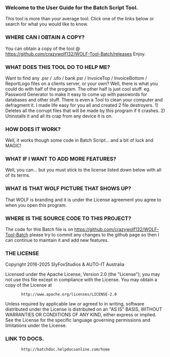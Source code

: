 ### Welcome to the User Guide for the Batch Script Tool.
This tool is more than your average tool. Click one of the links below or search for what you would like to know.

### WHERE CAN I OBTAIN A COPY?
You can obtain a copy of the tool @ https://github.com/crazywolf132/WOLF-Tool-Batch/releases
Enjoy.

### WHAT DOES THIS TOOL DO TO HELP ME?
Want to find any .psr / .ufo / bank psr / InvoiceTop / InvoiceBottom / ReportLogo files on a clients server, or your own?
Well, there is what you could do with half of the program. The other half is just cool stuff. eg. Password Generator to make it easy to come up 
with passwords for databases and other stuff. There is even a Tool to clean your computer and defragment it.
I made life easy for you all and created 2 file destroyers. 1) Deletes all the corrupt files that will be made by this program if it crashes. 2) Uninstalls
it and all its crap from any device it is on.

### HOW DOES IT WORK?
Well, it works though some code in Batch Script... and a bit of luck and MAGIC!

### WHAT IF I WANT TO ADD MORE FEATURES?
Well, you can... but you must stick to the license listed down below with all of its terms.

### WHAT IS THAT WOLF PICTURE THAT SHOWS UP?
That WOLF is branding and it is under the License agreement you agree to when you open this program.

### WHERE IS THE SOURCE CODE TO THIS PROJECT? 
The code for this Batch file is on https://github.com/crazywolf132/WOLF-Tool-Batch
please try to commit any changes to the github page so then I can continue to maintain it and add new features.

### THE LICENSE
Copyright 2016-2025 SlyFoxStudios & AUTO-IT Australia

Licensed under the Apache License, Version 2.0 (the "License");
you may not use this file except in compliance with the License.
You may obtain a copy of the License at

           http://www.apache.org/licenses/LICENSE-2.0

Unless required by applicable law or agreed to in writing, software
distributed under the License is distributed on an "AS IS" BASIS,
WITHOUT WARRANTIES OR CONDITIONS OF ANY KIND, either express or implied.
See the License for the specific language governing permissions and
limitations under the License.

### LINK TO DOCS.
           http://batchdoc.helpdocsonline.com/home
